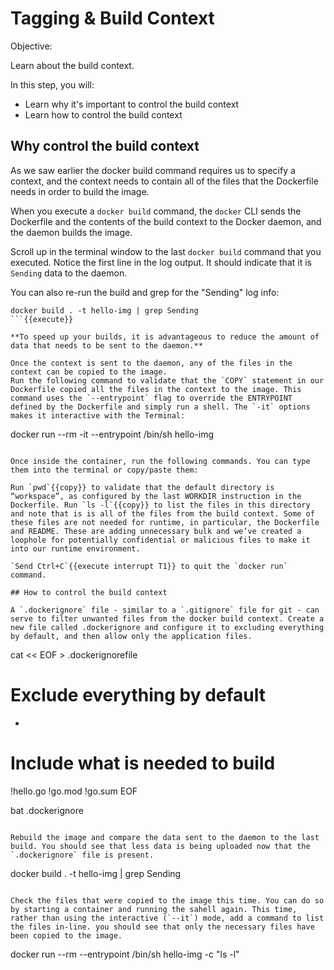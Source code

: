 # Tagging & Build Context

Objective:

Learn about the build context.

In this step, you will:
- Learn why it's important to control the build context
- Learn how to control the build context

## Why control the build context

As we saw earlier the docker build command requires us to specify a context, and the context needs to contain all of the files that the Dockerfile needs in order to build the image.

When you execute a `docker build` command, the `docker` CLI sends the Dockerfile and the contents of the build context to the Docker daemon, and the daemon builds the image.

Scroll up in the terminal window to the last `docker build` command that you executed. Notice the first line in the log output. It should indicate that it is `Sending` data to the daemon.

You can also re-run the build and grep for the "Sending" log info:
```
docker build . -t hello-img | grep Sending
```{{execute}}

**To speed up your builds, it is advantageous to reduce the amount of data that needs to be sent to the daemon.**

Once the context is sent to the daemon, any of the files in the context can be copied to the image.
Run the following command to validate that the `COPY` statement in our Dockerfile copied all the files in the context to the image. This command uses the `--entrypoint` flag to override the ENTRYPOINT defined by the Dockerfile and simply run a shell. The `-it` options makes it interactive with the Terminal:

```
docker run --rm -it --entrypoint /bin/sh hello-img
```{{execute}}

Once inside the container, run the following commands. You can type them into the terminal or copy/paste them:

Run `pwd`{{copy}} to validate that the default directory is “workspace”, as configured by the last WORKDIR instruction in the Dockerfile. Run `ls -l`{{copy}} to list the files in this directory and note that is is all of the files from the build context. Some of these files are not needed for runtime, in particular, the Dockerfile and README. These are adding unnecessary bulk and we’ve created a loophole for potentially confidential or malicious files to make it into our runtime environment.

`Send Ctrl+C`{{execute interrupt T1}} to quit the `docker run` command.

## How to control the build context

A `.dockerignore` file - similar to a `.gitignore` file for git - can serve to filter unwanted files from the docker build context. Create a new file called .dockerignore and configure it to excluding everything by default, and then allow only the application files. 

```
cat << EOF > .dockerignorefile
# Exclude everything by default
*

# Include what is needed to build
!hello.go
!go.mod
!go.sum
EOF

bat .dockerignore
```{{execute}}

Rebuild the image and compare the data sent to the daemon to the last build. You should see that less data is being uploaded now that the `.dockerignore` file is present.

```
docker build . -t hello-img | grep Sending
```{{execute}}

Check the files that were copied to the image this time. You can do so by starting a container and running the sahell again. This time, rather than using the interactive (`--it`) mode, add a command to list the files in-line. you should see that only the necessary files have been copied to the image.

```
docker run --rm --entrypoint /bin/sh hello-img -c "ls -l"
```{{execute}}
